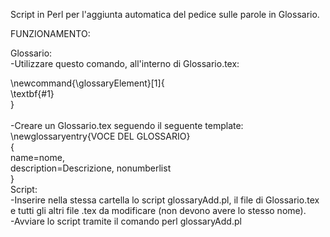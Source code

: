Script in Perl per l'aggiunta automatica del pedice sulle parole in Glossario.<br />

FUNZIONAMENTO:<br />

Glossario:<br />
-Utilizzare questo comando, all'interno di Glossario.tex:<br />


\newcommand{\glossaryElement}[1]{<br />
  \textbf{#1}<br />
}<br />
<br />
-Creare un Glossario.tex seguendo il seguente template: <br />
\newglossaryentry{VOCE DEL GLOSSARIO}<br />
{<br />
name=nome,<br />
description=Descrizione, nonumberlist<br />
}
<br />
Script:<br />
-Inserire nella stessa cartella lo script glossaryAdd.pl, il file di Glossario.tex e tutti gli altri file .tex da modificare (non devono avere lo stesso nome).<br />
-Avviare lo script tramite il comando perl glossaryAdd.pl <br />
